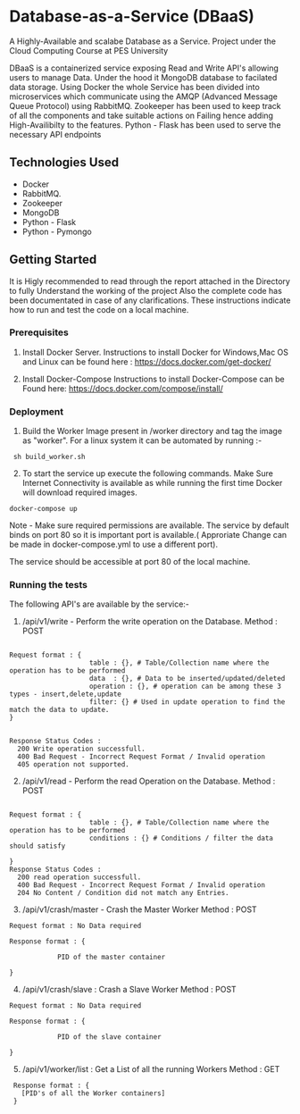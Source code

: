 # Database-as-a-Service (DBaaS)
A Highly-Available and scalabe Database as a Service. Project under the Cloud Computing Course at PES University 

DBaaS is a containerized service exposing Read and Write API's allowing users to manage Data.
Under the hood it MongoDB database to facilated data storage. Using Docker the whole Service has been divided into microservices
which communicate using the AMQP (Advanced Message Queue Protocol) using RabbitMQ. Zookeeper has been used to keep track of all the
components and take suitable actions on Failing hence adding High-Availibilty to the features. Python - Flask has been used to serve 
the necessary API endpoints


## Technologies Used
* Docker
* RabbitMQ.
* Zookeeper
* MongoDB
* Python - Flask
* Python - Pymongo


## Getting Started
It is Higly recommended to read through the report attached in the Directory to fully Understand the working of the project
Also the complete code has been documentated in case of any clarifications.
These instructions indicate how to run and test the code on a local machine.

### Prerequisites

1. Install Docker Server.
Instructions to install Docker for Windows,Mac OS and Linux can be found here : https://docs.docker.com/get-docker/


2. Install Docker-Compose
Instructions to install Docker-Compose can be Found here: https://docs.docker.com/compose/install/


### Deployment
1. Build the Worker Image present in /worker directory and tag the image as "worker".
For a linux system it can be automated by running :-

``` 
 sh build_worker.sh
```

2. To start the service up execute the following commands.
Make Sure Internet Connectivity is available as while running the first time Docker will download required images.

```
docker-compose up
```
Note - Make sure required permissions are available. The service by default binds on port 80 so it is important port 
is available.( Approriate  Change can be made in docker-compose.yml to use a different port).

The service should be accessible at port 80 of the local machine.

### Running the tests
The following API's are available by the service:-

1) /api/v1/write - Perform the write operation on the Database.
   Method : POST
```

Request format : {
                    table : {}, # Table/Collection name where the operation has to be performed  
                    data  : {}, # Data to be inserted/updated/deleted
                    operation : {}, # operation can be among these 3 types - insert,delete,update 
                    filter: {} # Used in update operation to find the match the data to update.
}


Response Status Codes :
  200 Write operation successfull.
  400 Bad Request - Incorrect Request Format / Invalid operation
  405 operation not supported.

```

2) /api/v1/read - Perform the read Operation on the Database.
  Method : POST
```

Request format : {
                    table : {}, # Table/Collection name where the operation has to be performed  
                    conditions : {} # Conditions / filter the data should satisfy      

}
Response Status Codes :
  200 read operation successfull.
  400 Bad Request - Incorrect Request Format / Invalid operation
  204 No Content / Condition did not match any Entries.

```

3) /api/v1/crash/master - Crash the Master Worker
   Method : POST
```
Request format : No Data required

Response format : {

            PID of the master container
    
}
```

4) /api/v1/crash/slave : Crash a Slave Worker
   Method : POST
```
Request format : No Data required

Response format : {

            PID of the slave container
    
}
```

5) /api/v1/worker/list : Get a List of all the running Workers
   Method : GET
 
 ```
  Response format : {
    [PID's of all the Worker containers]
  }
 

 ```

